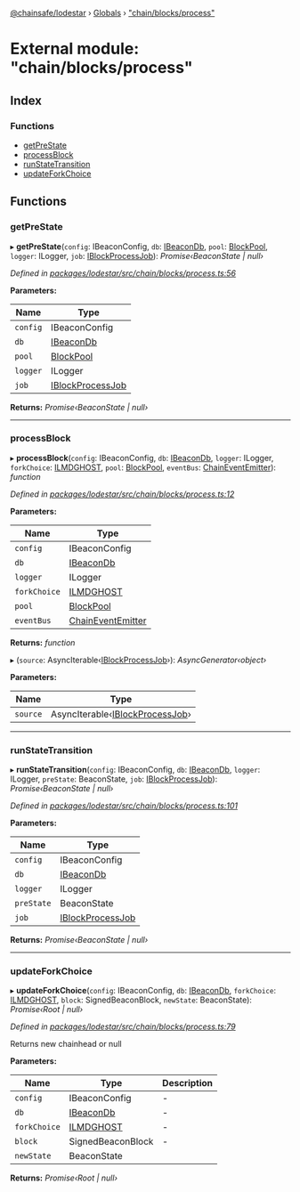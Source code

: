 [@chainsafe/lodestar](../README.md) › [Globals](../globals.md) › ["chain/blocks/process"](_chain_blocks_process_.md)

# External module: "chain/blocks/process"

## Index

### Functions

* [getPreState](_chain_blocks_process_.md#getprestate)
* [processBlock](_chain_blocks_process_.md#processblock)
* [runStateTransition](_chain_blocks_process_.md#runstatetransition)
* [updateForkChoice](_chain_blocks_process_.md#updateforkchoice)

## Functions

###  getPreState

▸ **getPreState**(`config`: IBeaconConfig, `db`: [IBeaconDb](../interfaces/_db_api_beacon_interface_.ibeacondb.md), `pool`: [BlockPool](../classes/_chain_blocks_pool_.blockpool.md), `logger`: ILogger, `job`: [IBlockProcessJob](../interfaces/_chain_chain_.iblockprocessjob.md)): *Promise‹BeaconState | null›*

*Defined in [packages/lodestar/src/chain/blocks/process.ts:56](https://github.com/ChainSafe/lodestar/blob/e142df2b7/packages/lodestar/src/chain/blocks/process.ts#L56)*

**Parameters:**

Name | Type |
------ | ------ |
`config` | IBeaconConfig |
`db` | [IBeaconDb](../interfaces/_db_api_beacon_interface_.ibeacondb.md) |
`pool` | [BlockPool](../classes/_chain_blocks_pool_.blockpool.md) |
`logger` | ILogger |
`job` | [IBlockProcessJob](../interfaces/_chain_chain_.iblockprocessjob.md) |

**Returns:** *Promise‹BeaconState | null›*

___

###  processBlock

▸ **processBlock**(`config`: IBeaconConfig, `db`: [IBeaconDb](../interfaces/_db_api_beacon_interface_.ibeacondb.md), `logger`: ILogger, `forkChoice`: [ILMDGHOST](../interfaces/_chain_forkchoice_interface_.ilmdghost.md), `pool`: [BlockPool](../classes/_chain_blocks_pool_.blockpool.md), `eventBus`: [ChainEventEmitter](_chain_interface_.md#chaineventemitter)): *function*

*Defined in [packages/lodestar/src/chain/blocks/process.ts:12](https://github.com/ChainSafe/lodestar/blob/e142df2b7/packages/lodestar/src/chain/blocks/process.ts#L12)*

**Parameters:**

Name | Type |
------ | ------ |
`config` | IBeaconConfig |
`db` | [IBeaconDb](../interfaces/_db_api_beacon_interface_.ibeacondb.md) |
`logger` | ILogger |
`forkChoice` | [ILMDGHOST](../interfaces/_chain_forkchoice_interface_.ilmdghost.md) |
`pool` | [BlockPool](../classes/_chain_blocks_pool_.blockpool.md) |
`eventBus` | [ChainEventEmitter](_chain_interface_.md#chaineventemitter) |

**Returns:** *function*

▸ (`source`: AsyncIterable‹[IBlockProcessJob](../interfaces/_chain_chain_.iblockprocessjob.md)›): *AsyncGenerator‹object›*

**Parameters:**

Name | Type |
------ | ------ |
`source` | AsyncIterable‹[IBlockProcessJob](../interfaces/_chain_chain_.iblockprocessjob.md)› |

___

###  runStateTransition

▸ **runStateTransition**(`config`: IBeaconConfig, `db`: [IBeaconDb](../interfaces/_db_api_beacon_interface_.ibeacondb.md), `logger`: ILogger, `preState`: BeaconState, `job`: [IBlockProcessJob](../interfaces/_chain_chain_.iblockprocessjob.md)): *Promise‹BeaconState | null›*

*Defined in [packages/lodestar/src/chain/blocks/process.ts:101](https://github.com/ChainSafe/lodestar/blob/e142df2b7/packages/lodestar/src/chain/blocks/process.ts#L101)*

**Parameters:**

Name | Type |
------ | ------ |
`config` | IBeaconConfig |
`db` | [IBeaconDb](../interfaces/_db_api_beacon_interface_.ibeacondb.md) |
`logger` | ILogger |
`preState` | BeaconState |
`job` | [IBlockProcessJob](../interfaces/_chain_chain_.iblockprocessjob.md) |

**Returns:** *Promise‹BeaconState | null›*

___

###  updateForkChoice

▸ **updateForkChoice**(`config`: IBeaconConfig, `db`: [IBeaconDb](../interfaces/_db_api_beacon_interface_.ibeacondb.md), `forkChoice`: [ILMDGHOST](../interfaces/_chain_forkchoice_interface_.ilmdghost.md), `block`: SignedBeaconBlock, `newState`: BeaconState): *Promise‹Root | null›*

*Defined in [packages/lodestar/src/chain/blocks/process.ts:79](https://github.com/ChainSafe/lodestar/blob/e142df2b7/packages/lodestar/src/chain/blocks/process.ts#L79)*

Returns new chainhead or null

**Parameters:**

Name | Type | Description |
------ | ------ | ------ |
`config` | IBeaconConfig | - |
`db` | [IBeaconDb](../interfaces/_db_api_beacon_interface_.ibeacondb.md) | - |
`forkChoice` | [ILMDGHOST](../interfaces/_chain_forkchoice_interface_.ilmdghost.md) | - |
`block` | SignedBeaconBlock | - |
`newState` | BeaconState |   |

**Returns:** *Promise‹Root | null›*
